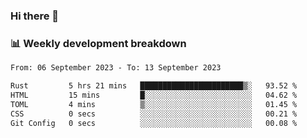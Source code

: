 ### Hi there 👋

### 📊 Weekly development breakdown
<!--START_SECTION:waka-->

```txt
From: 06 September 2023 - To: 13 September 2023

Rust         5 hrs 21 mins   ███████████████████████▒░   93.52 %
HTML         15 mins         █░░░░░░░░░░░░░░░░░░░░░░░░   04.62 %
TOML         4 mins          ▒░░░░░░░░░░░░░░░░░░░░░░░░   01.45 %
CSS          0 secs          ░░░░░░░░░░░░░░░░░░░░░░░░░   00.21 %
Git Config   0 secs          ░░░░░░░░░░░░░░░░░░░░░░░░░   00.08 %
```

<!--END_SECTION:waka-->
